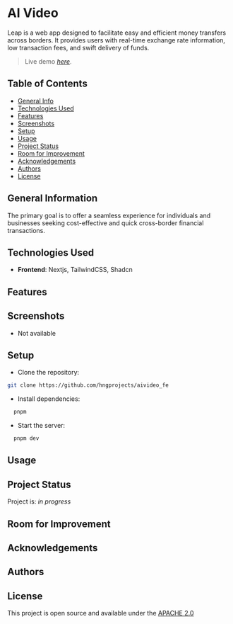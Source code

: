 # AI Video

Leap is a web app designed to facilitate easy and efficient money transfers across borders. It provides users with real-time exchange rate information, low transaction fees, and swift delivery of funds.

> Live demo [_here_]().

## Table of Contents

* [General Info](#general-information)
* [Technologies Used](#technologies-used)
* [Features](#features)
* [Screenshots](#screenshots)
* [Setup](#setup)
* [Usage](#usage)
* [Project Status](#project-status)
* [Room for Improvement](#room-for-improvement)
* [Acknowledgements](#acknowledgements)
* [Authors](#authors)
* [License](#license)

## General Information

The primary goal is to offer a seamless experience for individuals and businesses seeking cost-effective and quick cross-border financial transactions.

## Technologies Used

* __Frontend__: Nextjs, TailwindCSS, Shadcn

## Features

## Screenshots

* Not available

## Setup

* Clone the repository:

```sh
git clone https://github.com/hngprojects/aivideo_fe
```

* Install dependencies:

```sh
  pnpm
```

* Start the server:

```sh
  pnpm dev
```

## Usage

## Project Status

Project is: _in progress_

## Room for Improvement

## Acknowledgements

## Authors

## License

This project is open source and available under the [APACHE 2.0](./LICENSE)